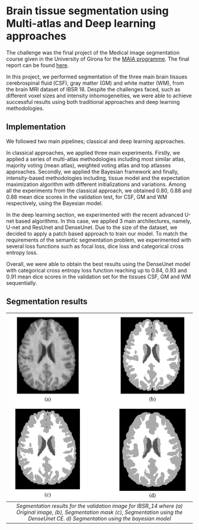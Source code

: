 # Brain tissue segmentation using Multi-atlas and Deep learning approaches

The challenge was the final project of the Medical image segmentation course given in the University of Girona for the [MAIA programme](https://maiamaster.udg.edu/).
The final report can be found [here](Misa_final_report.pdf).

In this project, we performed segmentation of the three main brain tissues cerebrospinal fluid (CSF), gray matter (GM) and white matter (WM), from the
brain MRI dataset of IBSR 18. Despite the challenges faced, such as different voxel sizes and intensity inhomogeneities, we were able to achieve successful results using both traditional approaches and deep learning methodologies.

## Implementation

We followed two main pipelines; classical and deep learning approaches. 
 
In classical approaches, we applied three main experiments. Firstly, we applied a series of multi-atlas methodologies including most similar atlas, majority voting (mean atlas), weighted voting atlas and top atlasses approaches. Secondly, we applied the Bayesian framework and finally, intensity-based methodologies including, tissue model and the expectation maximization algorithm with different initializations and variations. Among all the experiments from the classical approach, we obtained 0.80, 0.88 and 0.88 mean dice scores in the validation test, for CSF, GM and WM respectively, using the Bayesian model.

In the deep learning section, we experimented with the recent advanced U-net based algorithms. In this case, we applied 3 main architectures, namely, U-net and ResUnet and DenseUnet. Due to the size of the dataset, we decided to apply a patch based approach to train our model. To match the requirements of the semantic segmentation problem, we experimented with several loss functions such as focal loss, dice loss and categorical cross entropy loss.

Overall, we were able to obtain the best results using the DenseUnet model with categorical cross entropy loss function reaching up to 0.84, 0.93 and 0.91 mean dice scores in the validation set for the tissues CSF, GM and WM sequentially.

## Segmentation results

|![img](brain-seg.PNG)|
| :--: | 
| *Segmentation results for the validation image for IBSR_14 where (a) Original image, (b), Segmentation mask (c), Segmentation using the DenseUnet CE. d) Segmentation using the bayesian model* |
